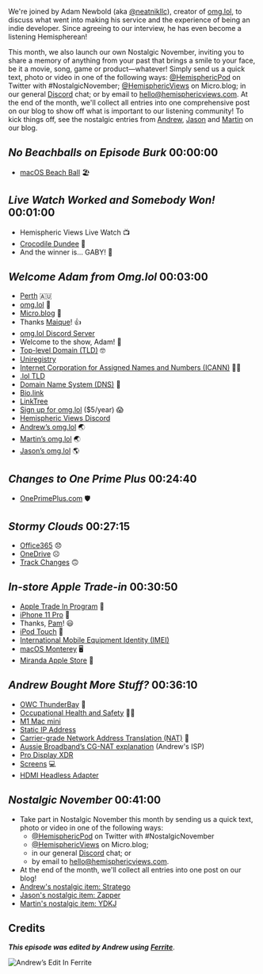 We're joined by Adam Newbold (aka [@neatnikllc](https://twitter.com/neatnikllc)), creator of [omg.lol](https://omg.lol), to discuss what went into making his service and the experience of being an indie developer. Since agreeing to our interview, he has even become a listening Hemispherean!

This month, we also launch our own Nostalgic November, inviting you to share a memory of anything from your past that brings a smile to your face, be it a movie, song, game or product—whatever! Simply send us a quick text, photo or video in one of the following ways: [@HemisphericPod](https://mobile.twitter.com/HemisphericPod) on Twitter with #NostalgicNovember; [@HemisphericViews](https://micro.blog/HemisphericViews) on Micro.blog; in our general [Discord](https://discord.gg/mzdB2ug) chat; or by email to [hello@hemisphericviews.com](https://hello@hemisphericviews.com). At the end of the month, we'll collect all entries into one comprehensive post on our blog to show off what is important to our listening community! To kick things off, see the nostalgic entries from [Andrew](https://listen.hemisphericviews.com/articles/nostalgic-november-andrew), [Jason](https://listen.hemisphericviews.com/articles/nostalgic-november-jason) and [Martin](https://listen.hemisphericviews.com/articles/nostalgic-november-martin) on our blog.


## _No Beachballs on Episode Burk_ 00:00:00

- [macOS Beach Ball](https://macpaw.com/how-to/the-spinning-wheel-on-mac) 🏖

## _Live Watch Worked and Somebody Won!_ 00:01:00

- Hemispheric Views Live Watch 📺
- [Crocodile Dundee](https://www.themoviedb.org/movie/9671-crocodile-dundee) 🐊
- And the winner is… GABY! 🎉

## _Welcome Adam from Omg.lol_ 00:03:00

- [Perth](https://en.wikipedia.org/wiki/Perth) 🇦🇺
- [omg.lol](https://omg.lol) 🤣
- [Micro.blog](https://micro.blog) 💬
- Thanks [Maique](https://maique.eu)! 👍
- [omg.lol Discord Server](https://discord.com/invite/vNDp3wAXwc)
- Welcome to the show, Adam! 👋
- [Top-level Domain (TLD)](https://en.wikipedia.org/wiki/Top-level_domain) 🤓
- [Uniregistry](https://en.wikipedia.org/wiki/Uniregistry)
- [Internet Corporation for Assigned Names and Numbers (ICANN)](https://en.wikipedia.org/wiki/ICANN) 👨‍💼
- [.lol TLD](https://icannwiki.org/.lol)
- [Domain Name System (DNS)](https://icannwiki.org/The_Domain_Name_System) 🤢
- [Bio.link](https://bio.link)
- [LinkTree](https://linktr.ee)
- [Sign up for omg.lol](https://meta.omg.lol/sign-up) ($5/year) 😱
- [Hemispheric Views Discord](https://discord.gg/mzdB2ug)
- [Andrew’s omg.lol](https://canion.omg.lol/) 🌏
- [Martin’s omg.lol](https://martinfeld.omg.lol) 🌏
- [Jason’s omg.lol](https://jason.omg.lol/) 🌎

## _Changes to One Prime Plus_ 00:24:40

- [OnePrimePlus.com](https://oneprimeplus.com/) 🛡

## _Stormy Clouds_ 00:27:15

- [Office365](https://www.office.com/) 😞
- [OneDrive](https://onedrive.com/) ☹️
- [Track Changes](https://support.microsoft.com/en-us/office/track-changes-in-word-197ba630-0f5f-4a8e-9a77-3712475e806a) 🙃

## _In-store Apple Trade-in_ 00:30:50

- [Apple Trade In Program](https://www.apple.com/shop/trade-in) 📲
- [iPhone 11 Pro](https://www.apple.com/newsroom/2019/09/iphone-11-pro-and-iphone-11-pro-max-the-most-powerful-and-advanced-smartphones/) 📱
- Thanks, [Pam](https://www.apple.com/retail/bridgeportvillage/)! 😃
- [iPod Touch](https://www.apple.com/ipod-touch/) 🤔
- [International Mobile Equipment Identity (IMEI)](https://en.wikipedia.org/wiki/International_Mobile_Equipment_Identity)
- [macOS Monterey](https://www.apple.com/macos/monterey/) 🖥
- [Miranda Apple Store](https://www.apple.com/au/retail/miranda/) 🏪

## _Andrew Bought More Stuff?_ 00:36:10

- [OWC ThunderBay](https://www.owcdigital.com/products/thunderbay-4) 💾
- [Occupational Health and Safety](https://en.wikipedia.org/wiki/Occupational_safety_and_health) 👷‍♂️
- [M1 Mac mini](https://www.apple.com/shop/buy-mac/mac-mini/apple-m1-chip-with-8-core-cpu-and-8-core-gpu-256gb)
- [Static IP Address](https://www.lifewire.com/what-is-a-static-ip-address-2626012)
- [Carrier-grade Network Address Translation (NAT)](https://en.wikipedia.org/wiki/Carrier-grade_NAT) 🧐
- [Aussie Broadband’s CG-NAT explanation](https://www.aussiebroadband.com.au/help-centre/nbn/tech-support/cg-nat/) (Andrew's ISP)
- [Pro Display XDR](https://www.apple.com/pro-display-xdr/)
- [Screens](https://edovia.com/en/screens-mac/) 💻
- [HDMI Headless Adapter](https://www.newertech.com/products/hdmi_headless_video_adapter.php)

## _Nostalgic November_ 00:41:00

- Take part in Nostalgic November this month by sending us a quick text, photo or video in one of the following ways:
	- [@HemisphericPod](https://mobile.twitter.com/HemisphericPod) on Twitter with #NostalgicNovember
	- [@HemisphericViews](https://micro.blog/HemisphericViews) on Micro.blog;
	- in our general [Discord](https://discord.gg/mzdB2ug) chat; or
	- by email to [hello@hemisphericviews.com](https://hello@hemisphericviews.com).
- At the end of the month, we'll collect all entries into one post on our blog! 
- [Andrew's nostalgic item: Stratego](https://listen.hemisphericviews.com/articles/nostalgic-november-andrew)
- [Jason's nostalgic item: Zapper](https://listen.hemisphericviews.com/articles/nostalgic-november-jason)
- [Martin's nostalgic item: YDKJ](https://listen.hemisphericviews.com/articles/nostalgic-november-martin)



## Credits

**_This episode was edited by Andrew using_** [**_Ferrite_**](https://www.wooji-juice.com/products/ferrite).

![Andrew’s Edit In Ferrite](https://cdn.hemisphericviews.com/Hemispheric%20Views%20Episode%20041%20Edit.png)
